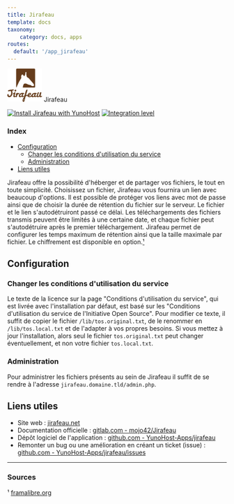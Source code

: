 ```yaml
---
title: Jirafeau
template: docs
taxonomy:
    category: docs, apps
routes:
  default: '/app_jirafeau'
---
```


<img src="/images/Jirafeau_logo.jpg" width="80px" alt="logo de Jirafeau"> Jirafeau

[![Install Jirafeau with YunoHost](https://install-app.yunohost.org/install-with-yunohost.png)](https://install-app.yunohost.org/?app=jirafeau) [![Integration level](https://dash.yunohost.org/integration/jirafeau.svg)](https://dash.yunohost.org/appci/app/jirafeau)

### Index

- [Configuration](#configuration)
  - [Changer les conditions d'utilisation du service](#changer-les-conditions-d'utilisation-du-service)
  - [Administration](#administration)
- [Liens utiles](#liens-utiles)

Jirafeau offre la possibilité d'héberger et de partager vos fichiers, le tout en toute simplicité. Choisissez un fichier, Jirafeau vous fournira un lien avec beaucoup d'options.
Il est possible de protéger vos liens avec mot de passe ainsi que de choisir la durée de rétention du fichier sur le serveur. Le fichier et le lien s'autodétruiront passé ce délai.
Les téléchargements des fichiers transmis peuvent être limités à une certaine date, et chaque fichier peut s'autodétruire après le premier téléchargement.
Jirafeau permet de configurer les temps maximum de rétention ainsi que la taille maximale par fichier. Le chiffrement est disponible en option.[¹](#sources)

## Configuration

### Changer les conditions d'utilisation du service

Le texte de la licence sur la page "Conditions d'utilisation du service", qui est livrée avec l'installation par défaut, est basé sur les "Conditions d'utilisation du service de l'Initiative Open Source".
Pour modifier ce texte, il suffit de copier le fichier `/lib/tos.original.txt`, de le renommer en `/lib/tos.local.txt` et de l'adapter à vos propres besoins.
Si vous mettez à jour l'installation, alors seul le fichier `tos.original.txt` peut changer éventuellement, et non votre fichier `tos.local.txt`.

### Administration

Pour administrer les fichiers présents au sein de Jirafeau il suffit de se rendre à l'adresse `jirafeau.domaine.tld/admin.php`.

## Liens utiles

 + Site web : [jirafeau.net](https://jirafeau.net/)
 + Documentation officielle : [gitlab.com - mojo42/Jirafeau](https://gitlab.com/mojo42/Jirafeau)
 + Dépôt logiciel de l'application : [github.com - YunoHost-Apps/jirafeau](https://github.com/YunoHost-Apps/jirafeau_ynh)
 + Remonter un bug ou une amélioration en créant un ticket (issue) : [github.com - YunoHost-Apps/jirafeau/issues](https://github.com/YunoHost-Apps/jirafeau_ynh/issues)

------

### Sources

¹ [framalibre.org](https://framalibre.org/content/jirafeau)
